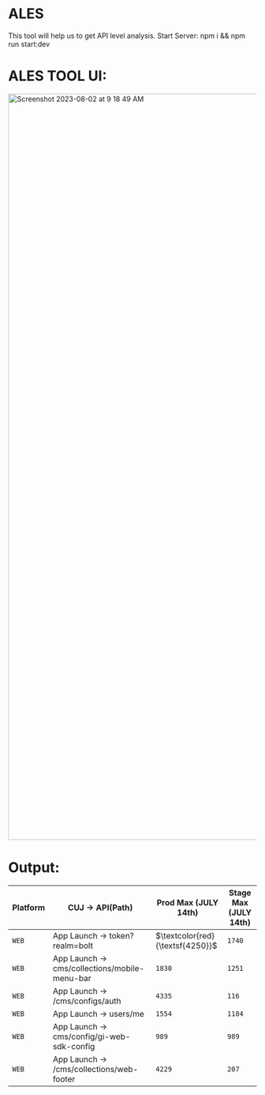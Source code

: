 # ALES
This tool will help us to get API level analysis.
Start Server:
npm i && npm run start:dev

# ALES TOOL UI:

<img width="1510" alt="Screenshot 2023-08-02 at 9 18 49 AM" src="https://github.com/sabharanikumar/ALES/assets/119396551/b88dca59-d807-40e1-9ae4-0aeed6927e38">

# Output:

| Platform      | CUJ → API(Path)                              | Prod Max (JULY 14th) | Stage Max (JULY 14th) |
| ------------- | -------------------------------------------- | -------------------- | --------------------  |
| `WEB`         | App Launch → token?realm=bolt                | $\textcolor{red}{\textsf{4250}}$              |      `1740`           |
| `WEB`         | App Launch → cms/collections/mobile-menu-bar | `1830`               |         `1251`        |
| `WEB`         | App Launch → /cms/configs/auth               | `4335`               |        `116`          |
| `WEB`         | App Launch → users/me                        | `1554`               |        `1184`         |
| `WEB`         | App Launch → cms/config/gi-web-sdk-config    | `989`                |         `989`         |
| `WEB`         | App Launch → /cms/collections/web-footer     | `4229`               |         `207`         |
